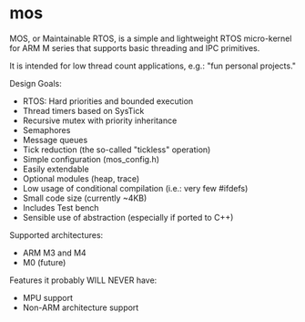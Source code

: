 # mos
MOS, or Maintainable RTOS, is a simple and lightweight RTOS micro-kernel
for ARM M series that supports basic threading and IPC primitives.

It is intended for low thread count applications, e.g.: "fun personal projects."

Design Goals:
+ RTOS: Hard priorities and bounded execution
+ Thread timers based on SysTick
+ Recursive mutex with priority inheritance
+ Semaphores
+ Message queues
+ Tick reduction (the so-called "tickless" operation)
+ Simple configuration (mos_config.h)
+ Easily extendable
+ Optional modules (heap, trace)
+ Low usage of conditional compilation (i.e.: very few #ifdefs)
+ Small code size (currently ~4KB)
+ Includes Test bench
+ Sensible use of abstraction (especially if ported to C++)

Supported architectures:
+ ARM M3 and M4
+ M0 (future)

Features it probably WILL NEVER have:
- MPU support
- Non-ARM architecture support


